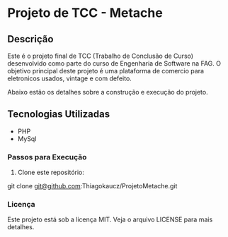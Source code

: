 # Projeto de TCC - Metache

## Descrição

Este é o projeto final de TCC (Trabalho de Conclusão de Curso) desenvolvido como parte do curso de Engenharia de Software na FAG. O objetivo principal deste projeto é uma plataforma de comercio para eletronicos usados, vintage e com defeito.

Abaixo estão os detalhes sobre a construção e execução do projeto.

## Tecnologias Utilizadas

- PHP
- MySql

### Passos para Execução

1. Clone este repositório:

git clone git@github.com:Thiagokaucz/ProjetoMetache.git

### Licença

Este projeto está sob a licença MIT. Veja o arquivo LICENSE para mais detalhes.
